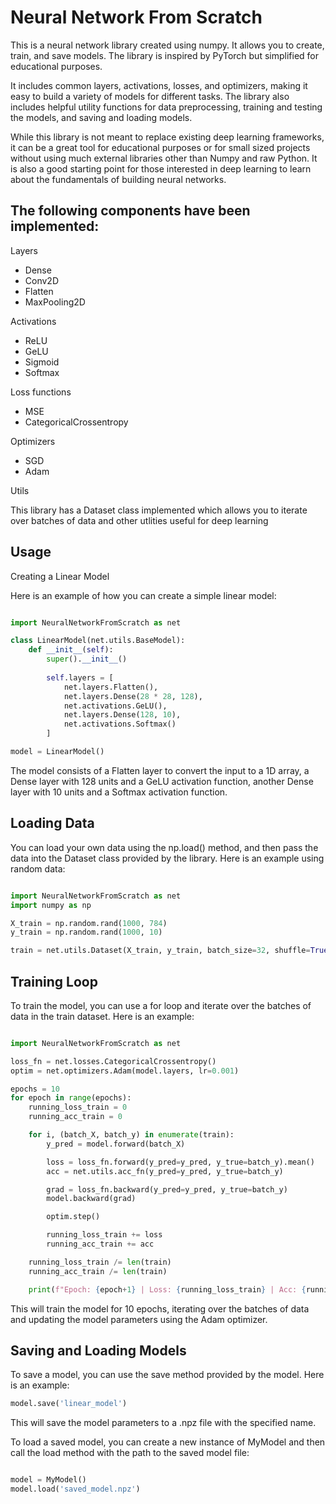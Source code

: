 # Neural Network From Scratch

This is a neural network library created using numpy. It allows you to create, train, and save models. The library is inspired by PyTorch but simplified for educational purposes. 

It includes common layers, activations, losses, and optimizers, making it easy to build a variety of models for different tasks. The library also includes helpful utility functions for data preprocessing, training and testing the models, and saving and loading models.

While this library is not meant to replace existing deep learning frameworks, it can be a great tool for educational purposes or for small sized projects without using much external libraries other than Numpy and raw Python. It is also a good starting point for those interested in deep learning to learn about the fundamentals of building neural networks.

## The following components have been implemented:

Layers

* Dense
* Conv2D
* Flatten
* MaxPooling2D

Activations

* ReLU
* GeLU
* Sigmoid
* Softmax

Loss functions

* MSE
* CategoricalCrossentropy

Optimizers

* SGD
* Adam

Utils

This library has a Dataset class implemented which allows you to iterate over batches of data and other utlities useful for deep learning

## Usage

Creating a Linear Model

Here is an example of how you can create a simple linear model:

```python

import NeuralNetworkFromScratch as net

class LinearModel(net.utils.BaseModel):
    def __init__(self):
        super().__init__()
        
        self.layers = [
            net.layers.Flatten(),
            net.layers.Dense(28 * 28, 128),
            net.activations.GeLU(),
            net.layers.Dense(128, 10),
            net.activations.Softmax()
        ]

model = LinearModel()

```

The model consists of a Flatten layer to convert the input to a 1D array, a Dense layer with 128 units and a GeLU activation function, another Dense layer with 10 units and a Softmax activation function.

## Loading Data

You can load your own data using the np.load() method, and then pass the data into the Dataset class provided by the library. Here is an example using random data:


```python

import NeuralNetworkFromScratch as net
import numpy as np

X_train = np.random.rand(1000, 784)
y_train = np.random.rand(1000, 10)

train = net.utils.Dataset(X_train, y_train, batch_size=32, shuffle=True)
```

## Training Loop

To train the model, you can use a for loop and iterate over the batches of data in the train dataset. Here is an example:

```python

import NeuralNetworkFromScratch as net

loss_fn = net.losses.CategoricalCrossentropy()
optim = net.optimizers.Adam(model.layers, lr=0.001)

epochs = 10
for epoch in range(epochs):
    running_loss_train = 0
    running_acc_train = 0

    for i, (batch_X, batch_y) in enumerate(train):
        y_pred = model.forward(batch_X)

        loss = loss_fn.forward(y_pred=y_pred, y_true=batch_y).mean()
        acc = net.utils.acc_fn(y_pred=y_pred, y_true=batch_y)

        grad = loss_fn.backward(y_pred=y_pred, y_true=batch_y)
        model.backward(grad)

        optim.step()

        running_loss_train += loss
        running_acc_train += acc

    running_loss_train /= len(train)
    running_acc_train /= len(train)

    print(f"Epoch: {epoch+1} | Loss: {running_loss_train} | Acc: {running_acc_train}")
```

This will train the model for 10 epochs, iterating over the batches of data and updating the model parameters using the Adam optimizer.


## Saving and Loading Models

To save a model, you can use the save method provided by the model. Here is an example:

```python
model.save('linear_model')
```
This will save the model parameters to a .npz file with the specified name.

To load a saved model, you can create a new instance of MyModel and then call the load method with the path to the saved model file:

```python

model = MyModel()
model.load('saved_model.npz')

```
